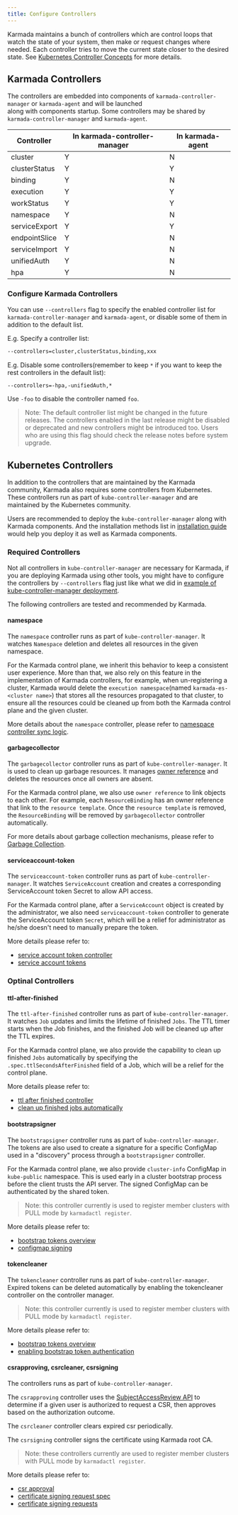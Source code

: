 ```yaml
---
title: Configure Controllers
---
```


Karmada maintains a bunch of controllers which are control loops that watch the state of your system, then make or
request changes where needed. Each controller tries to move the current state closer to the desired state.
See [Kubernetes Controller Concepts][1] for more details.

## Karmada Controllers

The controllers are embedded into components of `karmada-controller-manager` or `karmada-agent` and will be launched  
along with components startup. Some controllers may be shared by `karmada-controller-manager` and `karmada-agent`.

| Controller    | In karmada-controller-manager | In karmada-agent |
|---------------|-------------------------------|------------------|
| cluster       | Y                             | N                |
| clusterStatus | Y                             | Y                |
| binding       | Y                             | N                |
| execution     | Y                             | Y                |
| workStatus    | Y                             | Y                |
| namespace     | Y                             | N                |
| serviceExport | Y                             | Y                |
| endpointSlice | Y                             | N                |
| serviceImport | Y                             | N                |
| unifiedAuth   | Y                             | N                |
| hpa           | Y                             | N                |

### Configure Karmada Controllers

You can use `--controllers` flag to specify the enabled controller list for `karmada-controller-manager` and
`karmada-agent`, or disable some of them in addition to the default list.

E.g. Specify a controller list:
```bash
--controllers=cluster,clusterStatus,binding,xxx
```

E.g. Disable some controllers(remember to keep `*` if you want to keep the rest controllers in the default list):
```bash
--controllers=-hpa,-unifiedAuth,*
```
Use `-foo` to disable the controller named `foo`.

> Note: The default controller list might be changed in the future releases. The controllers enabled in the last release
> might be disabled or deprecated and new controllers might be introduced too. Users who are using this flag should
> check the release notes before system upgrade.

## Kubernetes Controllers

In addition to the controllers that are maintained by the Karmada community, Karmada also requires some controllers from
Kubernetes. These controllers run as part of `kube-controller-manager` and are maintained by the Kubernetes community.

Users are recommended to deploy the `kube-controller-manager` along with Karmada components. And the installation
methods list in [installation guide][2] would help you deploy it as well as Karmada components.

### Required Controllers

Not all controllers in `kube-controller-manager` are necessary for Karmada, if you are deploying
Karmada using other tools, you might have to configure the controllers by `--controllers` flag just like what we did in
[example of kube-controller-manager deployment][3].

The following controllers are tested and recommended by Karmada.

#### namespace

The `namespace` controller runs as part of `kube-controller-manager`. It watches `Namespace` deletion and deletes 
all resources in the given namespace.

For the Karmada control plane, we inherit this behavior to keep a consistent user experience. More than that, we also
rely on this feature in the implementation of Karmada controllers, for example, when un-registering a cluster,
Karmada would delete the `execution namespace`(named `karmada-es-<cluster name>`) that stores all the resources 
propagated to that cluster, to ensure all the resources could be cleaned up from both the Karmada control plane and the 
given cluster.

More details about the `namespace` controller, please refer to 
[namespace controller sync logic](https://github.com/kubernetes/kubernetes/blob/v1.23.4/pkg/controller/namespace/deletion/namespaced_resources_deleter.go#L82-L94).

#### garbagecollector

The `garbagecollector` controller runs as part of `kube-controller-manager`. It is used to clean up garbage resources.
It manages [owner reference](https://kubernetes.io/docs/concepts/overview/working-with-objects/owners-dependents/) and
deletes the resources once all owners are absent.

For the Karmada control plane, we also use `owner reference` to link objects to each other. For example, each
`ResourceBinding` has an owner reference that link to the `resource template`. Once the `resource template` is removed,
the `ResourceBinding` will be removed by `garbagecollector` controller automatically.

For more details about garbage collection mechanisms, please refer to
[Garbage Collection](https://kubernetes.io/docs/concepts/architecture/garbage-collection/).

#### serviceaccount-token

The `serviceaccount-token` controller runs as part of `kube-controller-manager`.
It watches `ServiceAccount` creation and creates a corresponding ServiceAccount token Secret to allow API access.

For the Karmada control plane, after a `ServiceAccount` object is created by the administrator, we also need
`serviceaccount-token` controller to generate the ServiceAccount token `Secret`, which will be a relief for
administrator as he/she doesn't need to manually prepare the token.

More details please refer to:
- [service account token controller](https://kubernetes.io/docs/reference/access-authn-authz/service-accounts-admin/#token-controller)
- [service account tokens](https://kubernetes.io/docs/reference/access-authn-authz/authentication/#service-account-tokens)

### Optinal Controllers

#### ttl-after-finished

The `ttl-after-finished` controller runs as part of `kube-controller-manager`.
It watches `Job` updates and limits the lifetime of finished `Jobs`. 
The TTL timer starts when the Job finishes, and the finished Job will be cleaned up after the TTL expires.

For the Karmada control plane, we also provide the capability to clean up finished `Jobs` automatically by 
specifying the `.spec.ttlSecondsAfterFinished` field of a Job, which will be a relief for the control plane.

More details please refer to:
- [ttl after finished controller](https://kubernetes.io/docs/concepts/workloads/controllers/ttlafterfinished/#ttl-after-finished-controller)
- [clean up finished jobs automatically](https://kubernetes.io/docs/concepts/workloads/controllers/job/#clean-up-finished-jobs-automatically)

#### bootstrapsigner

The `bootstrapsigner` controller runs as part of `kube-controller-manager`.
The tokens are also used to create a signature for a specific ConfigMap used in a "discovery" process through a `bootstrapsigner` controller.

For the Karmada control plane, we also provide `cluster-info` ConfigMap in `kube-public` namespace. This is used early in a cluster bootstrap process before the client trusts the API server. The signed ConfigMap can be authenticated by the shared token.

> Note: this controller currently is used to register member clusters with PULL mode by `karmadactl register`.

More details please refer to:
- [bootstrap tokens overview](https://kubernetes.io/docs/reference/access-authn-authz/bootstrap-tokens/#bootstrap-tokens-overview)
- [configmap signing](https://kubernetes.io/docs/reference/access-authn-authz/bootstrap-tokens/#configmap-signing)

#### tokencleaner

The `tokencleaner` controller runs as part of `kube-controller-manager`.
Expired tokens can be deleted automatically by enabling the tokencleaner controller on the controller manager.

> Note: this controller currently is used to register member clusters with PULL mode by `karmadactl register`.

More details please refer to:
- [bootstrap tokens overview](https://kubernetes.io/docs/reference/access-authn-authz/bootstrap-tokens/#bootstrap-tokens-overview)
- [enabling bootstrap token authentication](https://kubernetes.io/docs/reference/access-authn-authz/bootstrap-tokens/#enabling-bootstrap-token-authentication)

#### csrapproving, csrcleaner, csrsigning

The controllers runs as part of `kube-controller-manager`.

The `csrapproving` controller uses the [SubjectAccessReview API](https://kubernetes.io/docs/reference/access-authn-authz/authorization/#checking-api-access) to determine if a given user is authorized to request a CSR, then approves based on the authorization outcome.

The `csrcleaner` controller clears expired csr periodically.

The `csrsigning` controller signs the certificate using Karmada root CA.

> Note: these controllers currently are used to register member clusters with PULL mode by `karmadactl register`.

More details please refer to:
- [csr approval](https://kubernetes.io/docs/reference/access-authn-authz/kubelet-tls-bootstrapping/#approval)
- [certificate signing request spec](https://kubernetes.io/docs/reference/kubernetes-api/authentication-resources/certificate-signing-request-v1/#CertificateSigningRequestSpec)
- [certificate signing requests](https://kubernetes.io/docs/reference/access-authn-authz/certificate-signing-requests/)

[1]: https://kubernetes.io/docs/concepts/architecture/controller/
[2]: ../../installation/installation.md
[3]: https://github.com/karmada-io/karmada/blob/master/artifacts/deploy/kube-controller-manager.yaml
